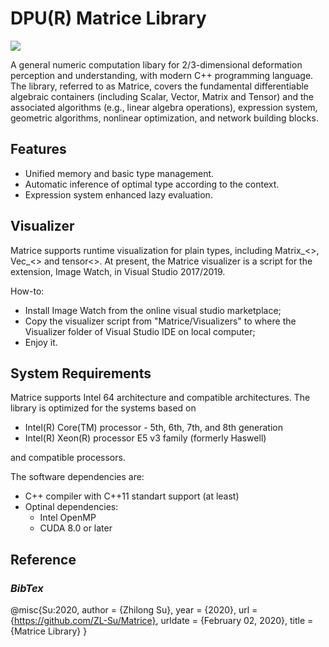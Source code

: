 
# DPU(R) Matrice Library 
<img src="https://img.shields.io/github/v/release/ZL-Su/Matrice?include_prereleases&label=version"/>

A general numeric computation libary for 2/3-dimensional deformation perception and understanding, with modern C++ programming language. The library, referred to as Matrice, covers the fundamental differentiable algebraic containers (including Scalar, Vector, Matrix and Tensor) and the associated algorithms (e.g., linear algebra operations), expression system, geometric algorithms, nonlinear optimization, and network building blocks.

## Features
* Unified memory and basic type management.
* Automatic inference of optimal type according to the context.
* Expression system enhanced lazy evaluation.

## Visualizer
Matrice supports runtime visualization for plain types, including Matrix_<>, Vec_<> and tensor<>. At present, the Matrice visualizer is a script for the extension, Image Watch, in Visual Studio 2017/2019.

How-to:
* Install Image Watch from the online visual studio marketplace;
* Copy the visualizer script from "Matrice/Visualizers" to where the Visualizer folder of Visual Studio IDE on local computer;
* Enjoy it.

## System Requirements
Matrice supports Intel 64 architecture and compatible architectures.
The library is optimized for the systems based on
* Intel(R) Core(TM) processor - 5th, 6th, 7th, and 8th generation
* Intel(R) Xeon(R) processor E5 v3 family (formerly Haswell)

and compatible processors.

The software dependencies are:
* C++ compiler with C++11 standart support (at least)
* Optinal dependencies:
  * Intel OpenMP
  * CUDA 8.0 or later
## Reference
### *BibTex*
@misc{Su:2020,
  author = {Zhilong Su},
  year = {2020},
  url = {https://github.com/ZL-Su/Matrice},
  urldate = {February 02, 2020},
  title = {Matrice Library}
}

